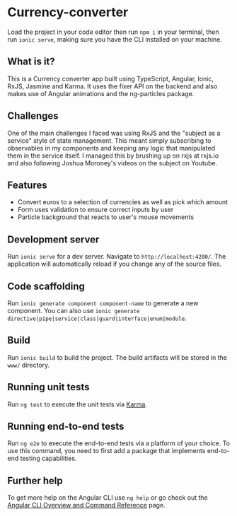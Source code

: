 # Currency-converter

Load the project in your code editor then run `npm i` in your terminal, then run `ionic serve`, making sure you have the CLI installed on your machine.

## What is it?

This is a Currency converter app built using TypeScript, Angular, Ionic, RxJS, Jasmine and Karma. It uses the fixer API on the backend and also makes use of Angular animations and the ng-particles package. 

## Challenges

One of the main challenges I faced was using RxJS and the "subject as a service" style of state management. This meant simply subscribing to observables in my components and keeping any logic that manipulated them in the service itself. I managed this by brushing up on rxjs at rxjs.io and also following Joshua Moroney's videos on the subject on Youtube. 

## Features

- Convert euros to a selection of currencies as well as pick which amount
- Form uses validation to ensure correct inputs by user
- Particle background that reacts to user's mouse movements

## Development server

Run `ionic serve` for a dev server. Navigate to `http://localhost:4200/`. The application will automatically reload if you change any of the source files.

## Code scaffolding

Run `ionic generate component component-name` to generate a new component. You can also use `ionic generate directive|pipe|service|class|guard|interface|enum|module`.

## Build

Run `ionic build` to build the project. The build artifacts will be stored in the `www/` directory.

## Running unit tests

Run `ng test` to execute the unit tests via [Karma](https://karma-runner.github.io).

## Running end-to-end tests

Run `ng e2e` to execute the end-to-end tests via a platform of your choice. To use this command, you need to first add a package that implements end-to-end testing capabilities.

## Further help

To get more help on the Angular CLI use `ng help` or go check out the [Angular CLI Overview and Command Reference](https://angular.io/cli) page.
